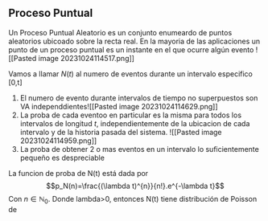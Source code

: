 ## Proceso Puntual 
Un Proceso Puntual Aleatorio es un conjunto enumeardo de puntos aleatorios ubicoado sobre la recta real. En la mayoria de las aplicaciones un punto de un proceso puntual es un instante en el que ocurre algún evento
![[Pasted image 20231024114517.png]]

Vamos a llamar $N(t)$ al numero de eventos durante un intervalo especifico [0,t]
1. El numero de evento durante intervalos de tiempo no superpuestos son VA independdientes![[Pasted image 20231024114629.png]]
2. La proba de cada eventoo en particular es la misma para todos los intervalos de longitud $t$, independientemente de la ubicacion de cada intervalo y de la historia pasada del sistema. ![[Pasted image 20231024114959.png]]
3. La proba de obtener 2 o mas eventos en un intervalo lo suficientemente pequeño es despreciable

La funcion de proba de N(t) está dada por $$p_N(n)=\frac{(\lambda t)^{n}}{n!}.e^{-\lambda t}$$ Con $n \in \mathbb{N}_{0}$. Donde lambda>0, entonces N(t) tiene distribución de Poisson de 